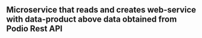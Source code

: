 ## Microservice that reads  and creates web-service with data-product above data obtained from Podio Rest API
